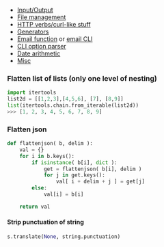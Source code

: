 * [Input/Output](https://github.com/patsancu/wiki/wiki/Python-input-output)
* [File management](https://github.com/patsancu/wiki/wiki/File-management)
* [HTTP verbs/curl-like stuff](https://github.com/patsancu/wiki/wiki/HTTP-Verbs-and-curl-like-stuff)
* [Generators](https://gist.github.com/patsancu/416a1ba88294277d1d51e562f5fd97cf)
* [Email function](https://gist.github.com/patsancu/262b7a492e225fc3471024753781a219) or [email CLI](https://gist.github.com/patsancu/ae20beaac4a8d8783a121b47d4181a18)
* [CLI option parser](https://gist.github.com/patsancu/ae20beaac4a8d8783a121b47d4181a18)
* [Date arithmetic](https://gist.github.com/patsancu/beb0f888fdcb52fd70137a1b2905a306)
* [Misc](https://github.com/patsancu/wiki/wiki/Misc)


### Flatten list of lists (only one level of nesting)
```python
import itertools
list2d = [[1,2,3],[4,5,6], [7], [8,9]]
list(itertools.chain.from_iterable(list2d))
>>> [1, 2, 3, 4, 5, 6, 7, 8, 9]
```

### Flatten json

```python
def flattenjson( b, delim ):
    val = {}
    for i in b.keys():
        if isinstance( b[i], dict ):
            get = flattenjson( b[i], delim )
            for j in get.keys():
                val[ i + delim + j ] = get[j]
        else:
            val[i] = b[i]

    return val
```
#### Strip punctuation of string
```python
s.translate(None, string.punctuation)
```
